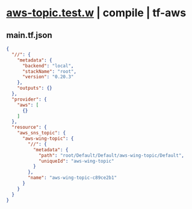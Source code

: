 # [aws-topic.test.w](../../../../../../tests/sdk_tests/topic/aws-topic.test.w) | compile | tf-aws

## main.tf.json
```json
{
  "//": {
    "metadata": {
      "backend": "local",
      "stackName": "root",
      "version": "0.20.3"
    },
    "outputs": {}
  },
  "provider": {
    "aws": [
      {}
    ]
  },
  "resource": {
    "aws_sns_topic": {
      "aws-wing-topic": {
        "//": {
          "metadata": {
            "path": "root/Default/Default/aws-wing-topic/Default",
            "uniqueId": "aws-wing-topic"
          }
        },
        "name": "aws-wing-topic-c89ce2b1"
      }
    }
  }
}
```

